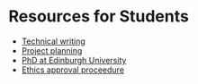 # Resources for Students

* [Technical writing](technical-writing.html)
* [Project planning](project-planning.html)
* [PhD at Edinburgh University](phd-edinburgh)
* [Ethics approval proceedure](ethics.html)
